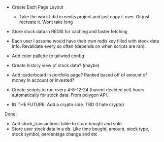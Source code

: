 - Create Each Page Layout
    - Take the work I did in nextjs project and just copy it over. Or just recreate it. Wont take long

- Store stock data in REDIS for caching and faster fetching
- Each user I assume would have their own redis key filled with stock data info. Revalidate every so often (depends on when scripts are ran).
- Add color pallette to tailwind config
- Create history view of stock data? (maybe)
- Add leaderboard in portfolio page? Ranked based off of amount of money in account or invested?
- Create scripts to run every 4-8-12-24 (havent decided yet) hours automatically for stock data. From polygon API.
    
- IN THE FUTURE: Add a crypto side. TBD (I hate crypto)

Done:

- Add stock_transactions table to store bought and sold.
- Store user stock data in a db. Like time bought, amount, stock type, stock symbol, percentage change and etc